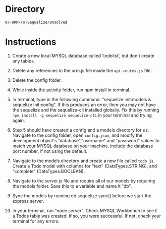 # Directory

`07-ORM-To-Sequelize/Unsolved`

# Instructions

1. Create a new local MYSQL database called 'todolist', but don't create any tables.

2. Delete any references to the orm.js file inside the `api-routes.js` file.

3. Delete the config folder.

4. While inside the activity folder, run npm install in terminal.

5. In terminal, type in the following command: "sequelize init:models & sequelize init:config". If this produces an error, then you may not have the sequelize and the sequelize-cli installed globally. Fix this by running `npm install -g sequelize sequelize-cli` in your terminal and trying again.

6. Step 5 should have created a config and a models directory for us. Navigate to the config folder, open `config.json`, and modify the development object's "database","username" and "password" values to match your MYSQL database on your machine. Include the database port number, if not using the default.

7. Navigate to the models directory and create a new file called `todo.js`. Create a Todo model with columns for "text" (DataTypes.STRING), and "complete" (DataTypes.BOOLEAN).

8. Navigate to the server.js file and require all of our models by requiring the models folder. Save this to a variable and name it "db".

9. Sync the models by running db.sequelize.sync() before we start the express server.

10. In your terminal, run "node server". Check MYSQL Workbench to see if a Todos table was created. If so, you were successful. If not, check your terminal for any errors.

